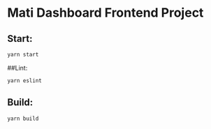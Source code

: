 # Mati Dashboard Frontend Project

## Start:

```bash
yarn start
```

##Lint:
```bash
yarn eslint
```

## Build:

```bash
yarn build
```
